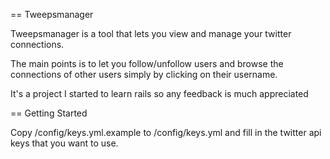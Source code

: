 == Tweepsmanager

Tweepsmanager is a tool that lets you view and manage your twitter connections.

The main points is to let you follow/unfollow users and browse the connections of other users simply by clicking on their username.

It's a project I started to learn rails so any feedback is much appreciated

== Getting Started

Copy /config/keys.yml.example to /config/keys.yml and fill in the twitter api keys that you want to use.
